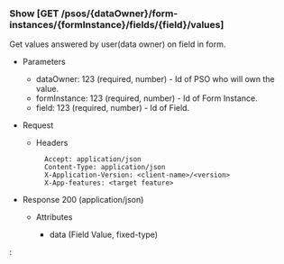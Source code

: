 ### Show [GET /psos/{dataOwner}/form-instances/{formInstance}/fields/{field}/values]

Get values answered by user(data owner) on field in form. 

+ Parameters
    + dataOwner: 123 (required, number) - Id of PSO who will own the value.
    + formInstance: 123 (required, number) - Id of Form Instance.
    + field: 123 (required, number) - Id of Field.

+ Request
    + Headers

            Accept: application/json
            Content-Type: application/json
            X-Application-Version: <client-name>/<version>
            X-App-features: <target feature>

+ Response 200 (application/json)

    + Attributes
    
        + data (Field Value, fixed-type)

:[](../error_responses.md)
